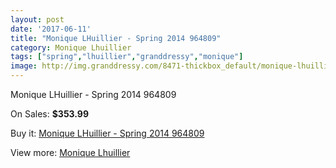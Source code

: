 ```yaml
---
layout: post
date: '2017-06-11'
title: "Monique LHuillier - Spring 2014 964809"
category: Monique Lhuillier
tags: ["spring","lhuillier","granddressy","monique"]
image: http://img.granddressy.com/8471-thickbox_default/monique-lhuillier-spring-2014-964809.jpg
---
```

Monique LHuillier - Spring 2014 964809

On Sales: **$353.99**
<a href="https://www.granddressy.com/en/monique-lhuillier/7701-monique-lhuillier-spring-2014-964809.html"><amp-img layout="responsive" width="600" height="600" src="//img.granddressy.com/8471-thickbox_default/monique-lhuillier-spring-2014-964809.jpg" alt="Monique LHuillier - Spring 2014 964809 0" /></a>

Buy it: [Monique LHuillier - Spring 2014 964809](https://www.granddressy.com/en/monique-lhuillier/7701-monique-lhuillier-spring-2014-964809.html "Monique LHuillier - Spring 2014 964809")

View more: [Monique Lhuillier](https://www.granddressy.com/en/18-monique-lhuillier "Monique Lhuillier")